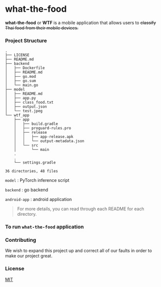 # what-the-food

**what-the-food** or **WTF** is a mobile application that allows users to ~~classify Thai food from their mobile devices.~~

### Project Structure

```
.
├── LICENSE
├── README.md
├── backend
│   ├── Dockerfile
│   ├── README.md
│   ├── go.mod
│   ├── go.sum
│   └── main.go
├── model
│   ├── README.md
│   ├── app.py
│   ├── class_food.txt
│   ├── output.json
│   └── test.jpeg
└── wtf_app
    ├── app
    │   ├── build.gradle
    │   ├── proguard-rules.pro
    │   ├── release
    │   │   ├── app-release.apk
    │   │   └── output-metadata.json
    │   └── src
    │       └── main
    .
    .
    └── settings.gradle

36 directories, 48 files
```

`model` : PyTorch inference script

`backend` : go backend

`android-app` : android application

> For more details, you can read through each README for each directory.

### To run `what-the-food` application


### Contributing

We wish to expand this project up and correct all of our faults in order to make our project great.

### License
[MIT](https://choosealicense.com/licenses/mit/)
